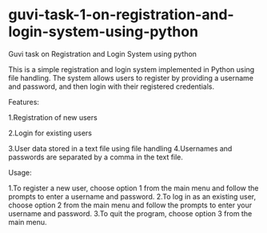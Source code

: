 # guvi-task-1-on-registration-and-login-system-using-python
Guvi task on Registration and Login System using python

This is a simple registration and login system implemented in Python using file handling. The system allows users to register by providing a username and password, and then login with their registered credentials.

Features:

 1.Registration of new users
 
 2.Login for existing users
 
 3.User data stored in a text file using file handling
 4.Usernames and passwords are separated by a comma in the text file.
 
 Usage:
 
 1.To register a new user, choose option 1 from the main menu and follow the prompts to enter a username and password.
 2.To log in as an existing user, choose option 2 from the main menu and follow the prompts to enter your username and password.
 3.To quit the program, choose option 3 from the main menu.
